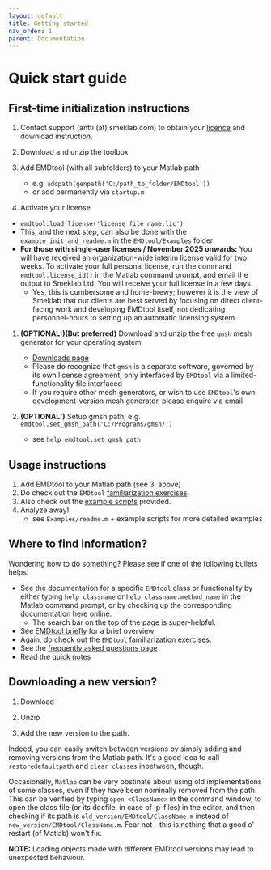 ```yaml
---
layout: default
title: Getting started
nav_order: 1
parent: Documentation
---
```


# Quick start guide

## First-time initialization instructions

1. Contact support (antti (at) smeklab.com) to obtain your [licence](../pricing.html) and download instruction.

1. Download and unzip the toolbox

1. Add EMDtool (with all subfolders) to your Matlab path
	- e.g. `addpath(genpath('C:/path_to_folder/EMDtool'))`
	- or add permanently via `startup.m`
  
1. Activate your license
  - `emdtool.load_license('license_file_name.lic')`
  - This, and the next step, can also be done with the `example_init_and_readme.m` in the `EMDtool/Examples` folder
  - **For those with single-user licenses / November 2025 onwards:** You will have received an organization-wide interim license valid for two weeks. To activate your full personal license,
  run the command `emdtool.license_id()` in the Matlab command prompt, and email the output to Smeklab Ltd. You will receive your full license in a few days.
    - Yes, this is cumbersome and home-brewy; however it is the view of Smeklab that our clients are best served by focusing on direct client-facing work and developing EMDtool itself, not dedicating personnel-hours
	to setting up an automatic licensing system.

1. **(OPTIONAL:)(But preferred)** Download and unzip the free `gmsh` mesh generator for your operating system
    * [Downloads page](https://gmsh.info/#Download)
	* Please do recognize that `gmsh` is a separate software, governed by its own license agreement, only interfaced by `EMDtool` via a limited-functionality file interfaced
	* If you require other mesh generators, or wish to use `EMDtool`'s own development-version mesh generator, please enquire via email
	
1. **(OPTIONAL:)** Setup gmsh path, e.g. `emdtool.set_gmsh_path('C:/Programs/gmsh/')`
	- see `help emdtool.set_gmsh_path`
	
## Usage instructions

1. Add EMDtool to your Matlab path (see 3. above)
1. Do check out the `EMDtool` [familiarization exercises](knowledge_base/exercises.html).
1. Also check out the [example scripts](examples.html) provided.
1. Analyze away!
	- see `Examples/readme.m` + example scripts for more detailed examples
	
## Where to find information?

Wondering how to do something? Please see if one of the following bullets helps:
* See the documentation for a specific `EMDtool` class or functionality by either typing
`help classname` or `help classname.method_name` in the Matlab command prompt, or by checking up the corresponding documentation
here online.
	* The search bar on the top of the page is super-helpful.
* See [EMDtool briefly](emdtool_briefly.html) for a brief overview
* Again, do check out the `EMDtool` [familiarization exercises](knowledge_base/exercises.html).
* See the [frequently asked questions page](knowledge_base/common_mistakes.html)
* Read the [quick notes](knowledge_base/quick_notes_models.html)


## Downloading a new version?

1. Download
  
1. Unzip

1. Add the new version to the path.

Indeed, you can easily switch between versions by simply adding and
removing versions from the Matlab path. It's a good idea to call `restoredefaultpath` and `clear classes` inbetween, though.

Occasionally, `Matlab` can be very obstinate about using old implementations of some classes, even if they have been nominally removed from the path. This can be verified by typing
`open <ClassName>` in the command window, to open the class file (or its docfile, in case of .p-files) in the editor, and then checking if its path is `old_version/EMDtool/ClassName.m` instead
of `new_version/EMDtool/ClassName.m`. Fear not - this is nothing that a good o' restart (of Matlab) won't fix.

**NOTE:** Loading objects made with different EMDtool versions may lead to unexpected behaviour.


